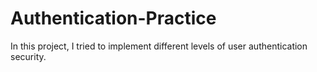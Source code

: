 # Authentication-Practice
In this project, I tried to implement different levels of user authentication security.
